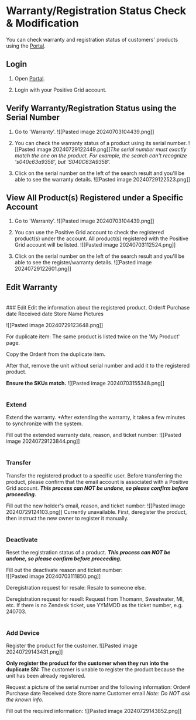 # Warranty/Registration Status Check & Modification
You can check warranty and registration status of customers' products using the [Portal](https://portal.positivegrid.com/).

## Login

1. Open [Portal](https://portal.positivegrid.com/).
   
2. Login with your Positive Grid account.

## Verify Warranty/Registration Status using the Serial Number

1. Go to 'Warranty'.
	![[Pasted image 20240703104439.png]] 
   
2. You can check the warranty status of a product using its serial number.
   ![[Pasted image 20240729122449.png]]*The serial number must exactly match the one on the product. For example, the search can't recognize 's040c63a9358', but 'S040C63A9358'.*
   
   
3. Click on the serial number on the left of the search result and you'll be able to see the warranty details.
	![[Pasted image 20240729122523.png]]
	


## View All Product(s) Registered under a Specific Account

1. Go to 'Warranty'.
   ![[Pasted image 20240703104439.png]]

2. You can use the Positive Grid account to check the registered product(s) under the account. All product(s) registered with the Positive Grid account will be listed.
   ![[Pasted image 20240703112524.png]]
   	
3. Click on the serial number on the left of the search result and you'll be able to see the register/warranty details.
   ![[Pasted image 20240729122601.png]]


## Edit Warranty
<br>
### Edit
Edit the information about the registered product.
Order#
Purchase date
Received date
Store Name
Pictures

![[Pasted image 20240729123648.png]]

For duplicate item:
The same product is listed twice on the 'My Product' page.

Copy the Order# from the duplicate item. 

After that, remove the unit without serial number and add it to the registered product. 

**Ensure the SKUs match.**
![[Pasted image 20240703155348.png]]
<br>
<br>
### Extend
Extend the warranty.
*After extending the warranty, it takes a few minutes to synchronize with the system.  

Fill out the extended warranty date, reason, and ticket number:
![[Pasted image 20240729123844.png]]
<br>
<br>
### Transfer
Transfer the registered product to a specific user.
Before transferring the product, please confirm that the email account is associated with a Positive Grid account.
***This process can NOT be undone, so please confirm before proceeding.***

Fill out the new holder's email, reason, and ticket number:
![[Pasted image 20240729124103.png]]
Currently unavailable.
First, deregister the product, then instruct the new owner to register it manually.
<br>
<br>
### Deactivate
Reset the registration status of a product.
***This process can NOT be undone, so please confirm before proceeding.***

Fill out the deactivate reason and ticket number:   
![[Pasted image 20240703111850.png]]

Deregistration request for resale:
Resale to someone else.
   
Deregistration request for resell: 
Request from Thomann, Sweetwater, MI, etc. 
If there is no Zendesk ticket, use YYMMDD as the ticket number, e.g. 240703.
<br>
<br>
### Add Device
Register the product for the customer.
![[Pasted image 20240729143431.png]]

**Only register the product for the customer when they run into the duplicate SN:**
The customer is unable to register the product because the unit has been already registered.

Request a picture of the serial number and the following information:
Order#
Purchase date
Received date
Store name
Customer email
*Note: Do NOT ask the known info.*


Fill out the required information:
![[Pasted image 20240729143852.png]]